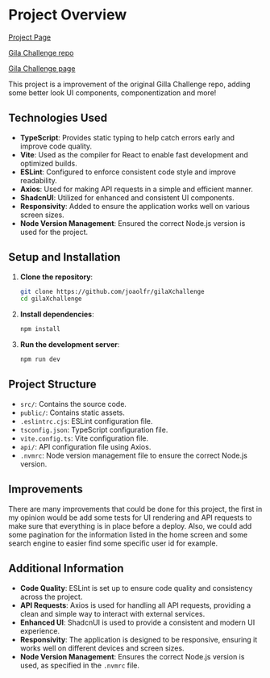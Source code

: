 # Project Overview

[Project Page](https://gila-xchallenge-nhgr.vercel.app/)

[Gila Challenge repo](https://github.com/joaolfr/gilaChallenge)

[Gila Challenge page](https://gila-challenge-9xikimast-joaolfrs-projects.vercel.app/)

This project is a improvement of the original Gilla Challenge repo, adding some better look UI components, componentization and more!

## Technologies Used

- **TypeScript**: Provides static typing to help catch errors early and improve code quality.
- **Vite**: Used as the compiler for React to enable fast development and optimized builds.
- **ESLint**: Configured to enforce consistent code style and improve readability.
- **Axios**: Used for making API requests in a simple and efficient manner.
- **ShadcnUI**: Utilized for enhanced and consistent UI components.
- **Responsivity**: Added to ensure the application works well on various screen sizes.
- **Node Version Management**: Ensured the correct Node.js version is used for the project.

## Setup and Installation

1. **Clone the repository**:

   ```sh
   git clone https://github.com/joaolfr/gilaXchallenge
   cd gilaXchallenge
   ```

2. **Install dependencies**:

   ```sh
   npm install
   ```

3. **Run the development server**:

   ```sh
   npm run dev
   ```

## Project Structure

- `src/`: Contains the source code.
- `public/`: Contains static assets.
- `.eslintrc.cjs`: ESLint configuration file.
- `tsconfig.json`: TypeScript configuration file.
- `vite.config.ts`: Vite configuration file.
- `api/`: API configuration file using Axios.
- `.nvmrc`: Node version management file to ensure the correct Node.js version.

## Improvements

There are many improvements that could be done for this project, the first in my opinion would be add some tests for UI rendering and
API requests to make sure that everything is in place before a deploy. Also, we could add some pagination for the information listed
in the home screen and some search engine to easier find some specific user id for example.

## Additional Information

- **Code Quality**: ESLint is set up to ensure code quality and consistency across the project.
- **API Requests**: Axios is used for handling all API requests, providing a clean and simple way to interact with external services.
- **Enhanced UI**: ShadcnUI is used to provide a consistent and modern UI experience.
- **Responsivity**: The application is designed to be responsive, ensuring it works well on different devices and screen sizes.
- **Node Version Management**: Ensures the correct Node.js version is used, as specified in the `.nvmrc` file.
